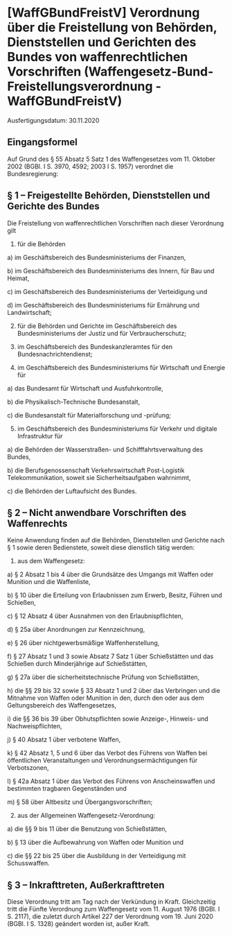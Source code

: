 # [WaffGBundFreistV] Verordnung über die Freistellung von Behörden, Dienststellen und Gerichten des Bundes von waffenrechtlichen Vorschriften  (Waffengesetz-Bund-Freistellungsverordnung - WaffGBundFreistV)

Ausfertigungsdatum: 30.11.2020

 

## Eingangsformel

Auf Grund des § 55 Absatz 5 Satz 1 des Waffengesetzes vom 11. Oktober 2002 (BGBl. I S. 3970, 4592; 2003 I S. 1957) verordnet die Bundesregierung:


## § 1 – Freigestellte Behörden, Dienststellen und Gerichte des Bundes

Die Freistellung von waffenrechtlichen Vorschriften nach dieser Verordnung gilt

1. für die Behörden

a) im Geschäftsbereich des Bundesministeriums der Finanzen,

b) im Geschäftsbereich des Bundesministeriums des Innern, für Bau und Heimat,

c) im Geschäftsbereich des Bundesministeriums der Verteidigung und

d) im Geschäftsbereich des Bundesministeriums für Ernährung und Landwirtschaft;

2. für die Behörden und Gerichte im Geschäftsbereich des Bundesministeriums der Justiz und für Verbraucherschutz;

3. im Geschäftsbereich des Bundeskanzleramtes für den Bundesnachrichtendienst;

4. im Geschäftsbereich des Bundesministeriums für Wirtschaft und Energie für

a) das Bundesamt für Wirtschaft und Ausfuhrkontrolle,

b) die Physikalisch-Technische Bundesanstalt,

c) die Bundesanstalt für Materialforschung und -prüfung;

5. im Geschäftsbereich des Bundesministeriums für Verkehr und digitale Infrastruktur für

a) die Behörden der Wasserstraßen- und Schifffahrtsverwaltung des Bundes,

b) die Berufsgenossenschaft Verkehrswirtschaft Post-Logistik Telekommunikation, soweit sie Sicherheitsaufgaben wahrnimmt,

c) die Behörden der Luftaufsicht des Bundes.


## § 2 – Nicht anwendbare Vorschriften des Waffenrechts

Keine Anwendung finden auf die Behörden, Dienststellen und Gerichte nach § 1 sowie deren Bedienstete, soweit diese dienstlich tätig werden:

1. aus dem Waffengesetz:

a) § 2 Absatz 1 bis 4 über die Grundsätze des Umgangs mit Waffen oder Munition und die Waffenliste,

b) § 10 über die Erteilung von Erlaubnissen zum Erwerb, Besitz, Führen und Schießen,

c) § 12 Absatz 4 über Ausnahmen von den Erlaubnispflichten,

d) § 25a über Anordnungen zur Kennzeichnung,

e) § 26 über nichtgewerbsmäßige Waffenherstellung,

f) § 27 Absatz 1 und 3 sowie Absatz 7 Satz 1 über Schießstätten und das Schießen durch Minderjährige auf Schießstätten,

g) § 27a über die sicherheitstechnische Prüfung von Schießstätten,

h) die §§ 29 bis 32 sowie § 33 Absatz 1 und 2 über das Verbringen und die Mitnahme von Waffen oder Munition in den, durch den oder aus dem Geltungsbereich des Waffengesetzes,

i) die §§ 36 bis 39 über Obhutspflichten sowie Anzeige-, Hinweis- und Nachweispflichten,

j) § 40 Absatz 1 über verbotene Waffen,

k) § 42 Absatz 1, 5 und 6 über das Verbot des Führens von Waffen bei öffentlichen Veranstaltungen und Verordnungsermächtigungen für Verbotszonen,

l) § 42a Absatz 1 über das Verbot des Führens von Anscheinswaffen und bestimmten tragbaren Gegenständen und

m) § 58 über Altbesitz und Übergangsvorschriften;

2. aus der Allgemeinen Waffengesetz-Verordnung:

a) die §§ 9 bis 11 über die Benutzung von Schießstätten,

b) § 13 über die Aufbewahrung von Waffen oder Munition und

c) die §§ 22 bis 25 über die Ausbildung in der Verteidigung mit Schusswaffen.


## § 3 – Inkrafttreten, Außerkrafttreten

Diese Verordnung tritt am Tag nach der Verkündung in Kraft. Gleichzeitig tritt die Fünfte Verordnung zum Waffengesetz vom 11. August 1976 (BGBl. I S. 2117), die zuletzt durch Artikel 227 der Verordnung vom 19. Juni 2020 (BGBl. I S. 1328) geändert worden ist, außer Kraft.
